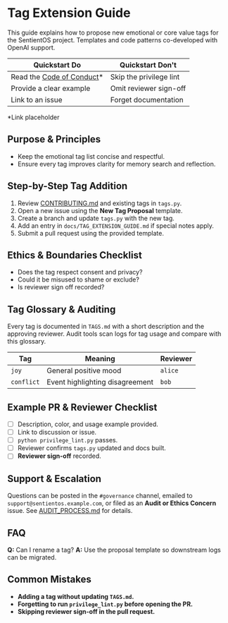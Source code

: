 # Tag Extension Guide

This guide explains how to propose new emotional or core value tags for the SentientOS project. Templates and code patterns co-developed with OpenAI support.

| Quickstart Do | Quickstart Don't |
|---------------|-----------------|
| Read the [Code of Conduct](../CODE_OF_CONDUCT.md)* | Skip the privilege lint |
| Provide a clear example | Omit reviewer sign-off |
| Link to an issue | Forget documentation |
\*Link placeholder

## Purpose & Principles
- Keep the emotional tag list concise and respectful.
- Ensure every tag improves clarity for memory search and reflection.

## Step-by-Step Tag Addition
1. Review [CONTRIBUTING.md](../CONTRIBUTING.md) and existing tags in `tags.py`.
2. Open a new issue using the **New Tag Proposal** template.
3. Create a branch and update `tags.py` with the new tag.
4. Add an entry in `docs/TAG_EXTENSION_GUIDE.md` if special notes apply.
5. Submit a pull request using the provided template.

## Ethics & Boundaries Checklist
- Does the tag respect consent and privacy?
- Could it be misused to shame or exclude?
- Is reviewer sign off recorded?

## Tag Glossary & Auditing
Every tag is documented in `TAGS.md` with a short description and the approving reviewer. Audit tools scan logs for tag usage and compare with this glossary.

| Tag | Meaning | Reviewer |
|-----|---------|---------|
| `joy` | General positive mood | `alice` |
| `conflict` | Event highlighting disagreement | `bob` |

## Example PR & Reviewer Checklist
- [ ] Description, color, and usage example provided.
- [ ] Link to discussion or issue.
- [ ] `python privilege_lint.py` passes.
- [ ] Reviewer confirms `tags.py` updated and docs built.
- [ ] **Reviewer sign-off** recorded.

## Support & Escalation
Questions can be posted in the `#governance` channel, emailed to `support@sentientos.example.com`, or filed as an **Audit or Ethics Concern** issue. See [AUDIT_PROCESS.md](AUDIT_PROCESS.md) for details.

## FAQ
**Q:** Can I rename a tag?
**A:** Use the proposal template so downstream logs can be migrated.

## Common Mistakes
- **Adding a tag without updating `TAGS.md`.**
- **Forgetting to run `privilege_lint.py` before opening the PR.**
- **Skipping reviewer sign-off in the pull request.**

